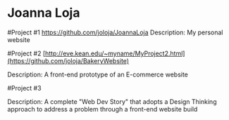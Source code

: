 # Joanna Loja

#Project #1
https://github.com/joloja/JoannaLoja
Description: My personal website

#Project #2
[http://eve.kean.edu/~myname/MyProject2.html](https://github.com/joloja/BakeryWebsite)

Description: A front-end prototype of an E-commerce website

#Project #3


Description: A complete "Web Dev Story" that adopts a Design Thinking approach to address a problem through a front-end website build
